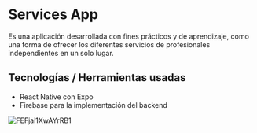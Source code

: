 # Services App 
Es una aplicación desarrollada con fines prácticos y de aprendizaje, como una forma de ofrecer los diferentes servicios de profesionales independientes en un solo lugar.

## Tecnologías / Herramientas usadas
  - React Native con Expo
  - Firebase para la implementación del backend

![FEFjai1XwAYrRB1](https://user-images.githubusercontent.com/48697305/179380751-9062d2d2-4519-4738-a577-071f87a37b16.jpeg)



